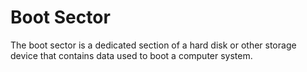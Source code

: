 # Boot Sector

The boot sector is a dedicated section of a hard disk or other storage device that contains data used to boot a computer system.